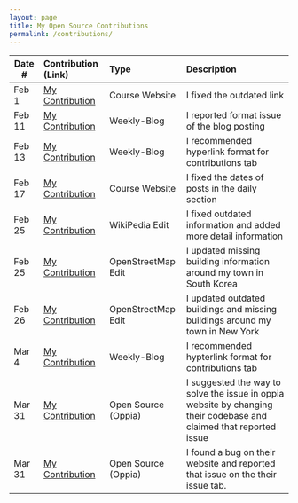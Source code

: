 ```yaml
---
layout: page
title: My Open Source Contributions
permalink: /contributions/
---
```


<!--
Type of the contribution should be "Wikipedia edit", "OpenStreet Map feature", "Documentation", "Course website", "Blog",
"Browser Add-on", etc.

The description should include a brief summary of what you did.

The link should bring us to a public page that shows your contribution.

Replace the first row with your own contribution.

-->

| Date # | Contribution (Link)                                                                                                | Type               | Description                                                                   |
| ------ | :----------------------------------------------------------------------------------------------------------------- | :----------------- | :---------------------------------------------------------------------------- |
| Feb 1  | [My Contribution](https://github.com/joannakl/ossd/pull/39)                                                        | Course Website     | I fixed the outdated link                                                     |
| Feb 11 | [My Contribution](https://github.com/ossd-s23/rufaida99-k-weekly/issues/1#issue-1581039771)                        | Weekly-Blog        | I reported format issue of the blog posting                                   |
| Feb 13 | [My Contribution](https://github.com/ossd-s23/jiawei-zhang-a-weekly/issues/1#issue-1571334324)                     | Weekly-Blog        | I recommended hyperlink format for contributions tab                          |
| Feb 17 | [My Contribution](https://github.com/joannakl/ossd/pull/55#issue-1594209493)                                       | Course Website     | I fixed the dates of posts in the daily section                               |
| Feb 25 | [My Contribution](https://en.wikipedia.org/w/index.php?title=Seoul_National_University&diff=prev&oldid=1141649625) | WikiPedia Edit     | I fixed outdated information and added more detail information                |
| Feb 25 | [My Contribution](https://www.openstreetmap.org/changeset/133029116)                                               | OpenStreetMap Edit | I updated missing building information around my town in South Korea          |
| Feb 26 | [My Contribution](https://www.openstreetmap.org/changeset/133029392)                                               | OpenStreetMap Edit | I updated outdated buildings and missing buildings around my town in New York |
| Mar 4  | [My Contribution](https://github.com/ossd-s23/ROMEEZHOU-weekly/issues/1#issue-1599965778)                          | Weekly-Blog        | I recommended hypterlink format for contributions tab                         |
| Mar 31  | [My Contribution](https://github.com/oppia/oppia/issues/17886#issuecomment-1492718627)                          | Open Source (Oppia)        | I suggested the way to solve the issue in oppia website by changing their codebase and claimed that reported issue|
| Mar 31  | [My Contribution](https://github.com/oppia/oppia/issues/17889#issue-1650183266)                          | Open Source (Oppia)        | I found a bug on their website and reported that issue on the their issue tab.|